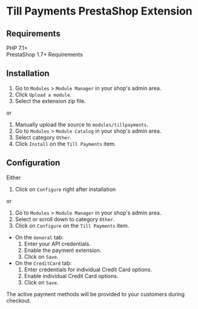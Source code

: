 # Till Payments PrestaShop Extension

## Requirements
PHP 7.1+ <br>
PrestaShop 1.7+ Requirements

## Installation

1. Go to `Modules` > `Module Manager` in your shop's admin area.
1. Click `Upload a module`.
1. Select the extension zip file.

or

1. Manually upload the source to `modules/tillpayments`.
1. Go to `Modules` > `Module Catalog` in your shop's admin area.
1. Select category `Other`.
1. Click `Install` on the `Till Payments` item.


## Configuration

Either

1. Click on `Configure` right after installation

or

1. Go to `Modules` > `Module Manager` in your shop's admin area.
1. Select or scroll down to category `Other`.
1. Click on `Configure` on the `Till Payments` item.

- On the `General` tab:
    1. Enter your API credentials.
    1. Enable the payment extension.
    1. Click on `Save`.
- On the `CreditCard` tab:
    1. Enter credentials for individual Credit Card options.
    1. Enable individual Credit Card options.
    1. Click on `Save`.

The active payment methods will be provided to your customers during checkout.
